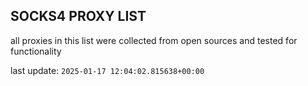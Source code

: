 ## SOCKS4 PROXY LIST

all proxies in this list were collected from open sources and tested for functionality

last update: `2025-01-17 12:04:02.815638+00:00`